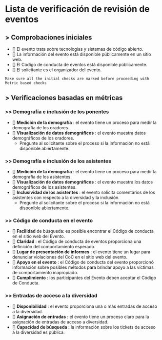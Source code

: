 # Lista de verificación de revisión de eventos

## > Comprobaciones iniciales

- [] El evento trata sobre tecnologías y sistemas de código abierto.
- [] La información del evento está disponible públicamente en un sitio web.
- [] El Código de conducta de eventos está disponible públicamente.
- [] El solicitante es el organizador del evento.

`Make sure all the initial checks are marked before proceeding with Metric based checks`

## > Verificaciones basadas en métricas

### >> Demografía e inclusión de los ponentes

- [] **Medición de la demografía** : el evento tiene un proceso para medir la demografía de los oradores.
- [] **Visualización de datos demográficos** : el evento muestra datos demográficos de los oradores.
    - Pregunte al solicitante sobre el proceso si la información no está disponible abiertamente.

### >> Demografía e inclusión de los asistentes

- [] **Medición de la demografía** : el evento tiene un proceso para medir la demografía de los asistentes.
- [] **Visualización de datos demográficos** : el evento muestra los datos demográficos de los asistentes.
- [] **Inclusividad de los asistentes** : el evento solicita comentarios de los asistentes con respecto a la diversidad y la inclusión.
    - Pregunte al solicitante sobre el proceso si la información no está disponible abiertamente.

### >> Código de conducta en el evento

- [] **Facilidad** de búsqueda: es posible encontrar el Código de conducta en el sitio web del Evento.
- [] **Claridad** : el Código de conducta de eventos proporciona una definición del comportamiento esperado.
- [] **Lugar de presentación de informes** : el evento tiene un lugar para denunciar violaciones del CoC en el sitio web del evento.
- [] **Apoyo en el evento** : el Código de conducta del evento proporcionó información sobre posibles métodos para brindar apoyo a las víctimas de comportamiento inapropiado.
- [] **Cumplimiento** : los participantes del Evento deben aceptar el Código de Conducta.
      <!--For example: Emails or Phone numbers that can be contacted during the Event-->
    

### >> Entradas de acceso a la diversidad

- [] **Disponibilidad** : el evento proporciona una o más entradas de acceso a la diversidad.
- [] **Asignación de entradas** : el evento tiene un proceso claro para la asignación de entradas de acceso a diversidad.
- [] **Capacidad de búsqueda** : la información sobre los tickets de acceso a la diversidad es pública.
